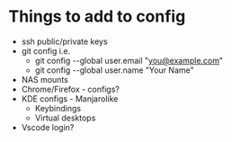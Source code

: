 # Things to add to config

- ssh public/private keys
- git config i.e.
  -  git config --global user.email "you@example.com"
  -  git config --global user.name "Your Name"
- NAS mounts
- Chrome/Firefox - configs?
- KDE configs - Manjarolike
  - Keybindings
  - Virtual desktops
- Vscode login?